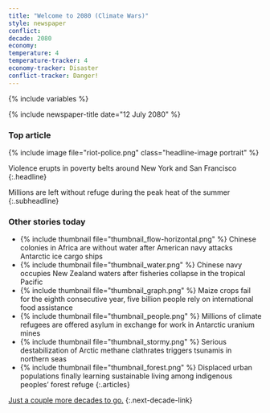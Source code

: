 ```yaml
---
title: "Welcome to 2080 (Climate Wars)"
style: newspaper
conflict: 
decade: 2080
economy: 
temperature: 4
temperature-tracker: 4
economy-tracker: Disaster
conflict-tracker: Danger!
---
```


{% include variables %}

{% include newspaper-title date="12 July 2080" %}

### Top article

{% include image file="riot-police.png" class="headline-image portrait" %}

Violence erupts in poverty belts around New York and San Francisco
{:.headline}

Millions are left without refuge during the peak heat of the summer
{:.subheadline}

### Other stories today

- {% include thumbnail file="thumbnail_flow-horizontal.png" %} Chinese colonies in Africa are without water after American navy attacks Antarctic ice cargo ships
- {% include thumbnail file="thumbnail_water.png" %} Chinese navy occupies New Zealand waters after fisheries collapse in the tropical Pacific
- {% include thumbnail file="thumbnail_graph.png" %} Maize crops fail for the eighth consecutive year, five billion people rely on international food assistance
- {% include thumbnail file="thumbnail_people.png" %} Millions of climate refugees are offered asylum in exchange for work in Antarctic uranium mines
- {% include thumbnail file="thumbnail_stormy.png" %} Serious destabilization of Arctic methane clathrates triggers tsunamis in northern seas
- {% include thumbnail file="thumbnail_forest.png" %} Displaced urban populations finally learning sustainable living among indigenous peoples’ forest refuge
{:.articles}

[Just a couple more decades to go.](chapter_death-cults.html)
{:.next-decade-link}
